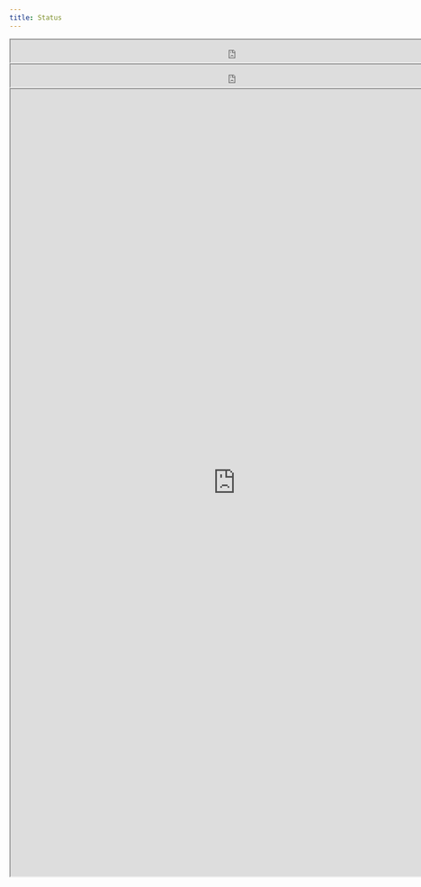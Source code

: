 ```yaml
---
title: Status
---
```


<iframe class="ci-result" src="https://util.hybrid-cloud-patterns.io/dashboard.php?platform=aws" width="800" height="40"> </iframe><br/>

<iframe class="ci-result" src="https://util.hybrid-cloud-patterns.io/dashboard.php?pattern=manuela" width="800" height="40"> </iframe><br/>

<iframe class="ci-result" src="https://util.hybrid-cloud-patterns.io/dashboard.php" width="800" height="1400"> </iframe><br/>

  <div class='results'>
    <p id="data"/>
    <script type="text/javascript" src="dashboard.js"></script>
    <script>
      const test_bucket = 'https://util.hybrid-cloud-patterns.io/bucket.xml';
      obtainBadges(test_bucket);
    </script>
  </div>
